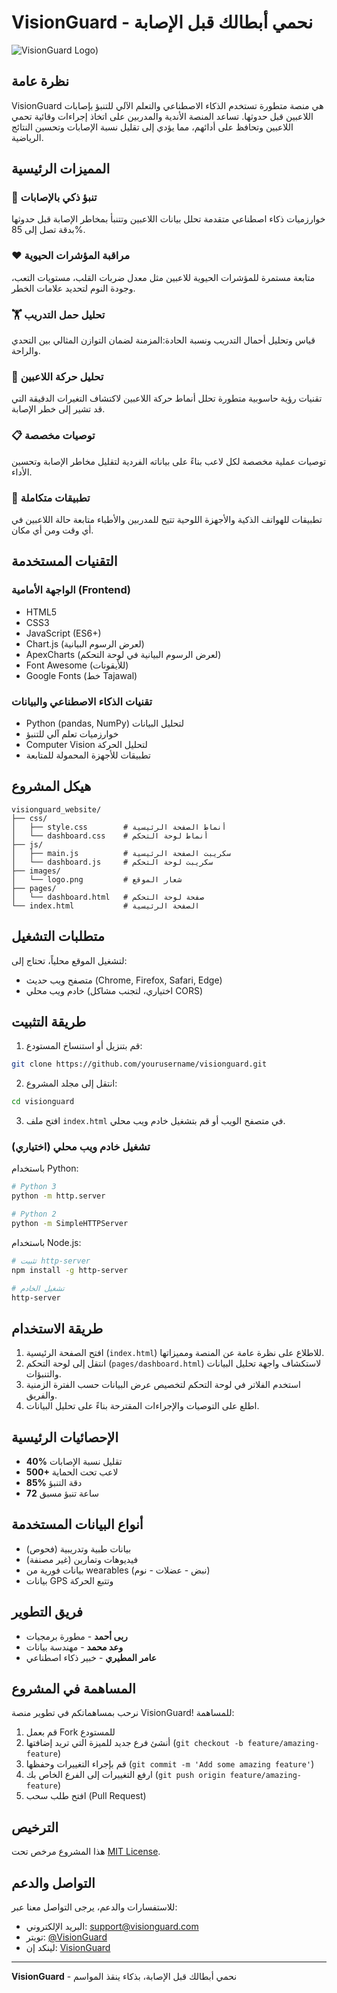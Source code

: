 # VisionGuard - نحمي أبطالك قبل الإصابة

![VisionGuard Logo](https://visionguard1.netlify.app/images/logo.png))

## نظرة عامة

VisionGuard هي منصة متطورة تستخدم الذكاء الاصطناعي والتعلم الآلي للتنبؤ بإصابات اللاعبين قبل حدوثها. تساعد المنصة الأندية والمدربين على اتخاذ إجراءات وقائية تحمي اللاعبين وتحافظ على أدائهم، مما يؤدي إلى تقليل نسبة الإصابات وتحسين النتائج الرياضية.

## المميزات الرئيسية

### 🧠 تنبؤ ذكي بالإصابات
خوارزميات ذكاء اصطناعي متقدمة تحلل بيانات اللاعبين وتتنبأ بمخاطر الإصابة قبل حدوثها بدقة تصل إلى 85%.

### ❤️ مراقبة المؤشرات الحيوية
متابعة مستمرة للمؤشرات الحيوية للاعبين مثل معدل ضربات القلب، مستويات التعب، وجودة النوم لتحديد علامات الخطر.

### 🏋️ تحليل حمل التدريب
قياس وتحليل أحمال التدريب ونسبة الحادة:المزمنة لضمان التوازن المثالي بين التحدي والراحة.

### 🏃 تحليل حركة اللاعبين
تقنيات رؤية حاسوبية متطورة تحلل أنماط حركة اللاعبين لاكتشاف التغيرات الدقيقة التي قد تشير إلى خطر الإصابة.

### 📋 توصيات مخصصة
توصيات عملية مخصصة لكل لاعب بناءً على بياناته الفردية لتقليل مخاطر الإصابة وتحسين الأداء.

### 📱 تطبيقات متكاملة
تطبيقات للهواتف الذكية والأجهزة اللوحية تتيح للمدربين والأطباء متابعة حالة اللاعبين في أي وقت ومن أي مكان.

## التقنيات المستخدمة

### الواجهة الأمامية (Frontend)
- HTML5
- CSS3
- JavaScript (ES6+)
- Chart.js (لعرض الرسوم البيانية)
- ApexCharts (لعرض الرسوم البيانية في لوحة التحكم)
- Font Awesome (للأيقونات)
- Google Fonts (خط Tajawal)

### تقنيات الذكاء الاصطناعي والبيانات
- Python (pandas, NumPy) لتحليل البيانات
- خوارزميات تعلم آلي للتنبؤ
- Computer Vision لتحليل الحركة
- تطبيقات للأجهزة المحمولة للمتابعة

## هيكل المشروع

```
visionguard_website/
├── css/
│   ├── style.css        # أنماط الصفحة الرئيسية
│   └── dashboard.css    # أنماط لوحة التحكم
├── js/
│   ├── main.js          # سكريبت الصفحة الرئيسية
│   └── dashboard.js     # سكريبت لوحة التحكم
├── images/
│   └── logo.png         # شعار الموقع
├── pages/
│   └── dashboard.html   # صفحة لوحة التحكم
└── index.html           # الصفحة الرئيسية
```

## متطلبات التشغيل

لتشغيل الموقع محلياً، تحتاج إلى:
- متصفح ويب حديث (Chrome, Firefox, Safari, Edge)
- خادم ويب محلي (اختياري، لتجنب مشاكل CORS)

## طريقة التثبيت

1. قم بتنزيل أو استنساخ المستودع:
```bash
git clone https://github.com/yourusername/visionguard.git
```

2. انتقل إلى مجلد المشروع:
```bash
cd visionguard
```

3. افتح ملف `index.html` في متصفح الويب أو قم بتشغيل خادم ويب محلي.

### تشغيل خادم ويب محلي (اختياري)

باستخدام Python:
```bash
# Python 3
python -m http.server

# Python 2
python -m SimpleHTTPServer
```

باستخدام Node.js:
```bash
# تثبيت http-server
npm install -g http-server

# تشغيل الخادم
http-server
```

## طريقة الاستخدام

1. افتح الصفحة الرئيسية (`index.html`) للاطلاع على نظرة عامة عن المنصة ومميزاتها.
2. انتقل إلى لوحة التحكم (`pages/dashboard.html`) لاستكشاف واجهة تحليل البيانات والتنبؤات.
3. استخدم الفلاتر في لوحة التحكم لتخصيص عرض البيانات حسب الفترة الزمنية والفريق.
4. اطلع على التوصيات والإجراءات المقترحة بناءً على تحليل البيانات.

## الإحصائيات الرئيسية

- **40%** تقليل نسبة الإصابات
- **500+** لاعب تحت الحماية
- **85%** دقة التنبؤ
- **72** ساعة تنبؤ مسبق

## أنواع البيانات المستخدمة

- بيانات طبية وتدريبية (فحوص)
- فيديوهات وتمارين (غير مصنفة)
- بيانات فورية من wearables (نبض - عضلات - نوم)
- بيانات GPS وتتبع الحركة

## فريق التطوير

- **ربى أحمد** - مطورة برمجيات
- **وعد محمد** - مهندسة بيانات
- **عامر المطيري** - خبير ذكاء اصطناعي

## المساهمة في المشروع

نرحب بمساهماتكم في تطوير منصة VisionGuard! للمساهمة:

1. قم بعمل Fork للمستودع
2. أنشئ فرع جديد للميزة التي تريد إضافتها (`git checkout -b feature/amazing-feature`)
3. قم بإجراء التغييرات وحفظها (`git commit -m 'Add some amazing feature'`)
4. ارفع التغييرات إلى الفرع الخاص بك (`git push origin feature/amazing-feature`)
5. افتح طلب سحب (Pull Request)

## الترخيص

هذا المشروع مرخص تحت [MIT License](LICENSE).

## التواصل والدعم

للاستفسارات والدعم، يرجى التواصل معنا عبر:
- البريد الإلكتروني: support@visionguard.com
- تويتر: [@VisionGuard](https://twitter.com/visionguard)
- لينكد إن: [VisionGuard](https://linkedin.com/company/visionguard)

---

**VisionGuard** - نحمي أبطالك قبل الإصابة، بذكاء ينقذ المواسم
